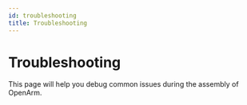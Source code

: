 ```yaml
---
id: troubleshooting
title: Troubleshooting
---
```


# Troubleshooting

This page will help you debug common issues during the assembly of OpenArm.
